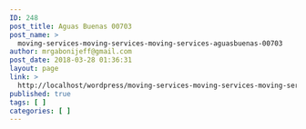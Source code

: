 ```yaml
---
ID: 248
post_title: Aguas Buenas 00703
post_name: >
  moving-services-moving-services-moving-services-aguasbuenas-00703
author: mrgabonijeff@gmail.com
post_date: 2018-03-28 01:36:31
layout: page
link: >
  http://localhost/wordpress/moving-services-moving-services-moving-services-aguasbuenas-00703/
published: true
tags: [ ]
categories: [ ]
---
```

